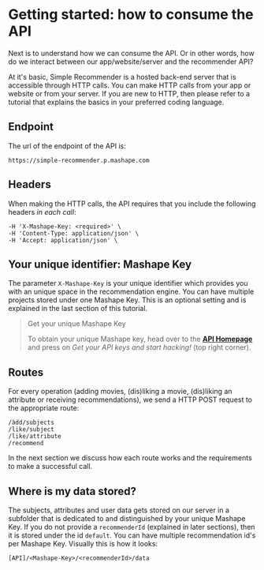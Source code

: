 
# Getting started: how to consume the API

Next is to understand how we can consume the API. Or in other words, how do we interact between our app/website/server and the recommender API?

At it's basic, Simple Recommender is a hosted back-end server that is accessible through HTTP calls. You can make HTTP calls from your app or website or from your server. If you are new to HTTP, then please refer to a tutorial that explains the basics in your preferred coding language.

## Endpoint

The url of the endpoint of the API is:

```
https://simple-recommender.p.mashape.com
```

## Headers

When making the HTTP calls, the API requires that you include the following headers *in each call*:

```
-H 'X-Mashape-Key: <required>' \
-H 'Content-Type: application/json' \
-H 'Accept: application/json' \
```

## Your unique identifier: Mashape Key

The parameter `X-Mashape-Key` is your unique identifier which provides you with an unique space in the recommendation engine. You can have multiple projects stored under one Mashape Key. This is an optional setting and is explained in the last section of this tutorial.

> <span class="badge badge-positive">Get your unique Mashape Key</span>
>
> To obtain your unique Mashape key, head over to the [**API Homepage**](https://www.google.com) and press on *Get your API keys and start hacking!* (top right corner).

## Routes

For every operation (adding movies, (dis)liking a movie, (dis)liking an attribute or receiving recommendations), we send a HTTP POST request to the appropriate route:

```
/àdd/subjects
/like/subject
/like/attribute
/recommend
```

In the next section we discuss how each route works and the requirements to make a successful call.

## Where is my data stored?

The subjects, attributes and user data gets stored on our server in a subfolder that is dedicated to and distinguished by your unique Mashape Key. If you do not provide a `recommenderId` (explained in later sections), then it is stored under the id `default`. You can have multiple recommendation id's per Mashape Key. Visually this is how it looks:

```
[API]/<Mashape-Key>/<recommenderId>/data
```
